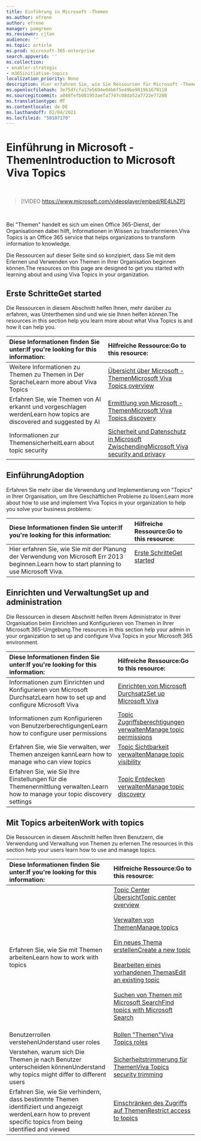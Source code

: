 ```yaml
---
title: Einführung in Microsoft -Themen
ms.author: efrene
author: efrene
manager: pamgreen
ms.reviewer: cjtan
audience: ''
ms.topic: article
ms.prod: microsoft-365-enterprise
search.appverid: ''
ms.collection:
- enabler-strategic
- m365initiative-topics
localization_priority: None
description: Hier erfahren Sie, wie Sie Ressourcen für Microsoft -Themen finden.
ms.openlocfilehash: 3e75dfcfa17e5604e04b6f5e49be9019b1679110
ms.sourcegitcommit: a048fefb081953aefa7747c08da52a7722e77288
ms.translationtype: MT
ms.contentlocale: de-DE
ms.lasthandoff: 02/04/2021
ms.locfileid: "50107170"
---
```

# <a name="introduction-to-microsoft-viva-topics"></a><span data-ttu-id="960ed-103">Einführung in Microsoft -Themen</span><span class="sxs-lookup"><span data-stu-id="960ed-103">Introduction to Microsoft Viva Topics</span></span>

</br>

> [!VIDEO https://www.microsoft.com/videoplayer/embed/RE4LhZP]  

</br>


<span data-ttu-id="960ed-104">Bei "Themen" handelt es sich um einen Office 365-Dienst, der Organisationen dabei hilft, Informationen in Wissen zu transformieren.</span><span class="sxs-lookup"><span data-stu-id="960ed-104">Viva Topics is an Office 365 service that helps organizations to transform information to knowledge.</span></span>

<span data-ttu-id="960ed-105">Die Ressourcen auf dieser Seite sind so konzipiert, dass Sie mit dem Erlernen und Verwenden von Themen in Ihrer Organisation beginnen können.</span><span class="sxs-lookup"><span data-stu-id="960ed-105">The resources on this page are designed to get you started with learning about and using Viva Topics in your organization.</span></span>

## <a name="get-started"></a><span data-ttu-id="960ed-106">Erste Schritte</span><span class="sxs-lookup"><span data-stu-id="960ed-106">Get started</span></span>

<span data-ttu-id="960ed-107">Die Ressourcen in diesem Abschnitt helfen Ihnen, mehr darüber zu erfahren, was Unterthemen sind und wie sie Ihnen helfen können.</span><span class="sxs-lookup"><span data-stu-id="960ed-107">The resources in this section help you learn more about what Viva Topics  is and how it can help you.</span></span>

| <span data-ttu-id="960ed-108">Diese Informationen finden Sie unter:</span><span class="sxs-lookup"><span data-stu-id="960ed-108">If you're looking for this information:</span></span> | <span data-ttu-id="960ed-109">Hilfreiche Ressource:</span><span class="sxs-lookup"><span data-stu-id="960ed-109">Go to this resource:</span></span> |
|:-----|:-----|
|<span data-ttu-id="960ed-110">Weitere Informationen zu Themen zu Themen in Der Sprache</span><span class="sxs-lookup"><span data-stu-id="960ed-110">Learn more about Viva Topics</span></span>|[<span data-ttu-id="960ed-111">Übersicht über Microsoft -Themen</span><span class="sxs-lookup"><span data-stu-id="960ed-111">Microsoft Viva Topics overview</span></span>](topic-experiences-overview.md)|
|<span data-ttu-id="960ed-112">Erfahren Sie, wie Themen von AI erkannt und vorgeschlagen werden</span><span class="sxs-lookup"><span data-stu-id="960ed-112">Learn how topics are discovered and suggested by AI</span></span>|[<span data-ttu-id="960ed-113">Ermittlung von Microsoft -Themen</span><span class="sxs-lookup"><span data-stu-id="960ed-113">Microsoft Viva Topics discovery</span></span>](topic-experiences-discovery.md)|
|<span data-ttu-id="960ed-114">Informationen zur Themensicherheit</span><span class="sxs-lookup"><span data-stu-id="960ed-114">Learn about topic security</span></span>|[<span data-ttu-id="960ed-115">Sicherheit und Datenschutz in Microsoft Zwischending</span><span class="sxs-lookup"><span data-stu-id="960ed-115">Microsoft Viva security and privacy</span></span>](topic-experiences-security-privacy.md)|


## <a name="adoption"></a><span data-ttu-id="960ed-116">Einführung</span><span class="sxs-lookup"><span data-stu-id="960ed-116">Adoption</span></span>

<span data-ttu-id="960ed-117">Erfahren Sie mehr über die Verwendung und Implementierung von "Topics" in Ihrer Organisation, um Ihre Geschäftlichen Probleme zu lösen:</span><span class="sxs-lookup"><span data-stu-id="960ed-117">Learn more about how to use and implement Viva Topics in your organization to help you solve your business problems:</span></span> 

| <span data-ttu-id="960ed-118">Diese Informationen finden Sie unter:</span><span class="sxs-lookup"><span data-stu-id="960ed-118">If you're looking for this information:</span></span> | <span data-ttu-id="960ed-119">Hilfreiche Ressource:</span><span class="sxs-lookup"><span data-stu-id="960ed-119">Go to this resource:</span></span> |
|:-----|:-----|
|<span data-ttu-id="960ed-120">Hier erfahren Sie, wie Sie mit der Planung der Verwendung von Microsoft Err 2013 beginnen.</span><span class="sxs-lookup"><span data-stu-id="960ed-120">Learn how to start planning to use Microsoft Viva.</span></span> |[<span data-ttu-id="960ed-121">Erste Schritte</span><span class="sxs-lookup"><span data-stu-id="960ed-121">Get started</span></span>](topics-adoption-getstarted.md)<br><br>|  

## <a name="set-up-and-administration"></a><span data-ttu-id="960ed-122">Einrichten und Verwaltung</span><span class="sxs-lookup"><span data-stu-id="960ed-122">Set up and administration</span></span>

<span data-ttu-id="960ed-123">Die Ressourcen in diesem Abschnitt helfen Ihrem Administrator in Ihrer Organisation beim Einrichten und Konfigurieren von Themen in Ihrer Microsoft 365-Umgebung.</span><span class="sxs-lookup"><span data-stu-id="960ed-123">The resources in this section help your admin in your organization to set up and configure Viva Topics in your Microsoft 365 environment.</span></span>

| <span data-ttu-id="960ed-124">Diese Informationen finden Sie unter:</span><span class="sxs-lookup"><span data-stu-id="960ed-124">If you're looking for this information:</span></span> | <span data-ttu-id="960ed-125">Hilfreiche Ressource:</span><span class="sxs-lookup"><span data-stu-id="960ed-125">Go to this resource:</span></span> |
|:-----|:-----|
|<span data-ttu-id="960ed-126">Informationen zum Einrichten und Konfigurieren von Microsoft Durchsatz</span><span class="sxs-lookup"><span data-stu-id="960ed-126">Learn how to set up and configure Microsoft Viva</span></span>|[<span data-ttu-id="960ed-127">Einrichten von Microsoft Durchsatz</span><span class="sxs-lookup"><span data-stu-id="960ed-127">Set up Microsoft Viva</span></span>](set-up-topic-experiences.md)|
|<span data-ttu-id="960ed-128">Informationen zum Konfigurieren von Benutzerberechtigungen</span><span class="sxs-lookup"><span data-stu-id="960ed-128">Learn how to configure user permissions</span></span>|[<span data-ttu-id="960ed-129">Topic Zugriffsberechtigungen verwalten</span><span class="sxs-lookup"><span data-stu-id="960ed-129">Manage topic permissions</span></span>](topic-experiences-user-permissions.md)|
|<span data-ttu-id="960ed-130">Erfahren Sie, wie Sie verwalten, wer Themen anzeigen kann</span><span class="sxs-lookup"><span data-stu-id="960ed-130">Learn how to manage who can view topics</span></span>|[<span data-ttu-id="960ed-131">Topic Sichtbarkeit verwalten</span><span class="sxs-lookup"><span data-stu-id="960ed-131">Manage topic visibility</span></span>](topic-experiences-knowledge-rules.md)|
|<span data-ttu-id="960ed-132">Erfahren Sie, wie Sie Ihre Einstellungen für die Themenermittlung verwalten.</span><span class="sxs-lookup"><span data-stu-id="960ed-132">Learn how to manage your topic discovery settings</span></span>|[<span data-ttu-id="960ed-133">Topic Entdecken verwalten</span><span class="sxs-lookup"><span data-stu-id="960ed-133">Manage topic discovery</span></span>](topic-experiences-discovery.md)|

## <a name="work-with-topics"></a><span data-ttu-id="960ed-134">Mit Topics arbeiten</span><span class="sxs-lookup"><span data-stu-id="960ed-134">Work with topics</span></span>

<span data-ttu-id="960ed-135">Die Ressourcen in diesem Abschnitt helfen Ihren Benutzern, die Verwendung und Verwaltung von Themen zu erlernen.</span><span class="sxs-lookup"><span data-stu-id="960ed-135">The resources in this section help your users learn how to use and manage topics.</span></span>

| <span data-ttu-id="960ed-136">Diese Informationen finden Sie unter:</span><span class="sxs-lookup"><span data-stu-id="960ed-136">If you're looking for this information:</span></span> | <span data-ttu-id="960ed-137">Hilfreiche Ressource:</span><span class="sxs-lookup"><span data-stu-id="960ed-137">Go to this resource:</span></span> |
|:-----|:-----|
|<span data-ttu-id="960ed-138">Erfahren Sie, wie Sie mit Themen arbeiten</span><span class="sxs-lookup"><span data-stu-id="960ed-138">Learn how to work with topics</span></span>|[<span data-ttu-id="960ed-139">Topic Center Übersicht</span><span class="sxs-lookup"><span data-stu-id="960ed-139">Topic center overview</span></span>](topic-center-overview.md)<br><br>[<span data-ttu-id="960ed-140">Verwalten von Themen</span><span class="sxs-lookup"><span data-stu-id="960ed-140">Manage topics</span></span>](manage-topics.md)<br><br>[<span data-ttu-id="960ed-141">Ein neues Thema erstellen</span><span class="sxs-lookup"><span data-stu-id="960ed-141">Create a new topic</span></span>](create-a-topic.md)<br><br>[<span data-ttu-id="960ed-142">Bearbeiten eines vorhandenen Themas</span><span class="sxs-lookup"><span data-stu-id="960ed-142">Edit an existing topic</span></span>](edit-a-topic.md)<br><br>[<span data-ttu-id="960ed-143">Suchen von Themen mit Microsoft Search</span><span class="sxs-lookup"><span data-stu-id="960ed-143">Find topics with Microsoft Search</span></span>](search.md)<br><br>|
|<span data-ttu-id="960ed-144">Benutzerrollen verstehen</span><span class="sxs-lookup"><span data-stu-id="960ed-144">Understand user roles</span></span>|[<span data-ttu-id="960ed-145">Rollen "Themen"</span><span class="sxs-lookup"><span data-stu-id="960ed-145">Viva Topics roles</span></span>](topic-experiences-roles.md)|
|<span data-ttu-id="960ed-146">Verstehen, warum sich Die Themen je nach Benutzer unterscheiden können</span><span class="sxs-lookup"><span data-stu-id="960ed-146">Understand why topics might differ to different users</span></span>|[<span data-ttu-id="960ed-147">Sicherheitstrimmerung für Themen</span><span class="sxs-lookup"><span data-stu-id="960ed-147">Viva Topics security trimming</span></span>](topic-experiences-security-trimming.md)|
|<span data-ttu-id="960ed-148">Erfahren Sie, wie Sie verhindern, dass bestimmte Themen identifiziert und angezeigt werden</span><span class="sxs-lookup"><span data-stu-id="960ed-148">Learn how to prevent specific topics from being identified and viewed</span></span>|[<span data-ttu-id="960ed-149">Einschränken des Zugriffs auf Themen</span><span class="sxs-lookup"><span data-stu-id="960ed-149">Restrict access to topics</span></span>](restrict-access-to-topics.md)|





